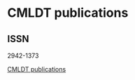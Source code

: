 # CMLDT publications

## ISSN
2942-1373

<a type="button" href="https://mobile-learning.uni-bayreuth.de/CMLDTpublications/">
<span class="sketcho sketcho-board-multiple"></span>
<span>CMLDT publications</span>
</a>